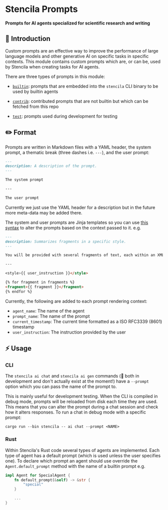 # Stencila Prompts

**Prompts for AI agents specialized for scientific research and writing**

## 🤖 Introduction

Custom prompts are an effective way to improve the performance of large language models and other generative AI on specific tasks in specific contexts. This module contains custom prompts which are, or can be, used by Stencila when creating tasks for AI agents.

There are three types of prompts in this module:

- [`builtin`](builtin): prompts that are embedded into the `stencila` CLI binary to be used by builtin agents

- [`contrib`](contrib): contributed prompts that are not builtin but which can be fetched from this repo

- [`test`](test): prompts used during development for testing
 

## ✏️ Format

Prompts are written in Markdown files with a YAML header, the system prompt, a thematic break (three dashes i.e. `---`), and the user prompt:

```markdown
---
description: A description of the prompt.
---

The system prompt

---

The user prompt
```

Currently we just use the YAML header for a description but in the future more meta-data may be added there.

The system and user prompts are Jinja templates so you can use [this syntax](https://docs.rs/minijinja/latest/minijinja/syntax/index.html) to alter the prompts based on the context passed to it. e.g.

```markdown
---
description: Summarizes fragments in a specific style.
---

You will be provided with several fragments of text, each within an XML <fragment> tag. Summarize the fragments as accurately as possible in the style provided in the XML <style> tag. Use no more than 4 sentences.

---

<style>{{ user_instruction }}</style>

{% for fragment in fragments %}
<fragment>{{ fragment }}</fragment>
{% endfor %}
```

Currently, the following are added to each prompt rendering context:

- `agent_name`: The name of the agent
- `prompt_name`: The name of the prompt
- `current_timestamp`: The current time formatted as a ISO RFC3339 (8601) timestamp
- `user_instruction`: The instruction provided by the user

## ⚡ Usage

### CLI

The `stencila ai chat` and `stencila ai gen` commands (🦄 both in development and don't actually exist at the moment!) have a `--prompt` option which you can pass the name of the prompt to.

This is mainly useful for development testing. When the CLI is compiled in debug mode, prompts will be reloaded from disk each time they are used. This means that you can alter the prompt during a chat session and check how it alters responses. To run a chat in debug mode with a specific prompt:

```console
cargo run --bin stencila -- ai chat --prompt <NAME>
```

### Rust

Within Stencila's Rust code several types of agents are implemented. Each type of agent has a default prompt (which is used unless the user specifies one). To declare which prompt an agent should use override the `Agent.default_prompt` method with the name of a builtin prompt e.g.

```rust
impl Agent for SpecialAgent {
    fn default_prompt(&self) -> &str {
        "special"
    }

    ...
}
```
